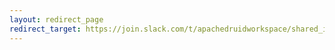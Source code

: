 ```yaml
---
layout: redirect_page
redirect_target: https://join.slack.com/t/apachedruidworkspace/shared_invite/zt-143m5afbr-4ebnAPJPaQfNOUu_g1MvSw
---
```

